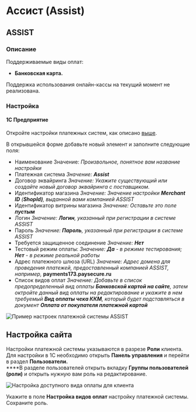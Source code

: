 # Ассист (Assist)

## ASSIST

### Описание

Поддерживаемые виды оплат:

* **Банковская карта.**

Поддержка использования онлайн-кассы на текущий момент не реализована.

### Настройка

#### 1С Предприятие <a href="#1s-predpriyatie-assist" id="1s-predpriyatie-assist"></a>

Откройте настройки платежных систем, как описано [выше](broken-reference).

В открывшейся форме добавьте новый элемент и заполните следующие поля:

* Наименование  Значение: _Произвольное, понятное вам название настройки_
* Платежная система _Значение: **Assist**_
* Договор эквайринга  _Значение: Укажите существующий или создайте новый договор эквайринга с поставщиком._&#x20;
* Идентификатор магазина _Значение: Значение настройки **Merchant ID** (**ShopId)**, выданной вами компанией ASSIST_
* Идентификатор витрины магазина _Значение: Оставьте это поле **пустым**_
* Логин _Значение: **Логин**, указанный при регистрации в системе ASSIST_
* Пароль _Значение: **Пароль**, указанный при регистрации в системе ASSIST_
* Требуется защищенное соединение _Значение: **Нет**_
* Тестовый режим оплаты: _Значение: **Да** - в режиме тестирования; **Нет** - в режиме реальной работы_
* Адрес платежного шлюза (URL) _Значение: Адрес домена для проведения платежей, предоставленный компанией ASSIST, например,_ **payments173.paysecure.ru**
* Список видов оплат _Значение: Добавьте в список предопределенный вид оплаты **Банковской картой на сайте**, затем октройте данный вид оплаты на редактирование и укажите в нем требуемый **Вид оплаты чека ККМ**, который будет подставляться в документ **Оплата от покупателя платежной картой**_

![Пример настроек платежной системы ASSIST](<../../.gitbook/assets/image (398).png>)

## Настройка сайта

Настройки платежной системы указываются в разрезе **Роли** клиента.\
Для настройки в 1С необходимо открыть **Панель управления** и перейти в раздел **Пользователи.**\
****В разделе пользователей открыть вкладку **Группы пользователей (роли)** и открыть нужную вам роль на редактирование.

![Настройка доступного вида оплаты для клиента](<../../.gitbook/assets/image (541).png>)

Укажите в поле **Настройка видов оплат** настройку платежной системы.\
Сохраните роль.
